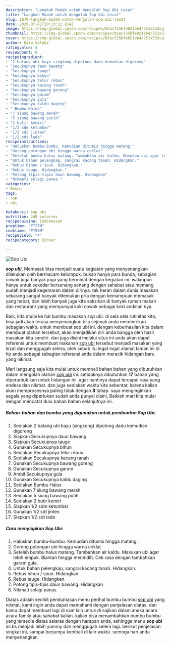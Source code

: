 ```yaml
---
description: "Langkah Mudah untuk mengolah Sop Ubi Lezat"
title: "Langkah Mudah untuk mengolah Sop Ubi Lezat"
slug: 1870-langkah-mudah-untuk-mengolah-sop-ubi-lezat
date: 2020-07-01T20:13:22.814Z
image: https://img-global.cpcdn.com/recipes/b5ac725bfe821ab4/751x532cq70/sop-ubi-foto-resep-utama.jpg
thumbnail: https://img-global.cpcdn.com/recipes/b5ac725bfe821ab4/751x532cq70/sop-ubi-foto-resep-utama.jpg
cover: https://img-global.cpcdn.com/recipes/b5ac725bfe821ab4/751x532cq70/sop-ubi-foto-resep-utama.jpg
author: Kate Valdez
ratingvalue: 4
reviewcount: 8
recipeingredient:
- "2 batang ubi kayu singkong dipotong dadu kemudian digoreng"
- "Secukupnya daun bawang"
- "Secukupnya tauge"
- "Secukupnya bihun"
- "Secukupnya telur rebus"
- "Secukupnya kacang tanah"
- "Secukupnya bawang goreng"
- "Secukupnya garam"
- "Secukupnya gula"
- "Secukupnya kaldu daging"
- " Bumbu Halus"
- "7 siung bawang merah"
- "5 siung bawang putih"
- "2 butir kemiri"
- "1/2 sdm ketumbar"
- "1/2 sdt jinten"
- "1/2 sdt lada"
recipeinstructions:
- "Haluskan bumbu-bumbu. Kemudian ditumis hingga matang."
- "Goreng potongan ubi hingga warna coklat"
- "Setelah bumbu halus matang. Tambahkan air kaldu. Masukan ubi agar lebih empuk. Biarkan hingga mendidih. Cek rasa dengan tambahkan garam gula."
- "Untuk bahan pelengkap, sangrai kacang tanah. Hidangkan."
- "Rebus bihun / soun. Hidangkan."
- "Rebus tauge. Hidangkan."
- "Potong tipis-tipis daun bawang. Hidangkan"
- "Nikmati selagi panas."
categories:
- Resep
tags:
- sop
- ubi

katakunci: sop ubi 
nutrition: 240 calories
recipecuisine: Indonesian
preptime: "PT27M"
cooktime: "PT55M"
recipeyield: "4"
recipecategory: Dinner

---
```



![Sop Ubi](https://img-global.cpcdn.com/recipes/b5ac725bfe821ab4/751x532cq70/sop-ubi-foto-resep-utama.jpg)

<b><i>sop ubi</i></b>, Memasak bisa menjadi suatu kegiatan yang menyenangkan dilakukan oleh bermacam kelompok. bukan hanya para bunda, sebagian cowok juga banyak juga yang berminat dengan kegiatan ini. walaupun hanya untuk sekedar bersenang senang dengan sahabat atau memang sudah menjadi kegemaran dalam dirinya. tak heran dalam dunia masakan sekarang sangat banyak ditemukan pria dengan kemampuan memasak yang hebat, dan lebih banyak juga kita saksikan di banyak rumah makan dan restaurant yang mempunyai koki cowok sebagai koki andalan nya.

Baik, kita mulai ke hal bumbu masakan <i>sop ubi</i>. di sela sela rutinitas kita, bisa jadi akan terasa menyenangkan bila sejenak anda memberikan sebagian waktu untuk membuat sop ubi ini. dengan keberhasilan kita dalam membuat olahan tersebut, akan menjadikan diri anda bangga oleh hasil masakan kita sendiri. dan juga disini melalui situs ini anda akan dapat referensi untuk membuat makanan <u>sop ubi</u> tersebut menjadi masakan yang lezat dan menggugah selera, oleh sebab itu ingat ingat alamat laman ini di hp anda sebagai sebagian referensi anda dalam meracik hidangan baru yang nikmat.




Mari langsung saja kita mulai untuk membeli bahan bahan yang dibutuhkan dalam mengolah olahan <u><i>sop ubi</i></u> ini. setidaknya dibutuhkan <b>17</b> bahan yang diperuntuk kan untuk hidangan ini. agar nantinya dapat tercapai rasa yang endess dan nikmat. dan juga sediakan waktu kita sebentar, karena kalian akan memprosesnya paling tidak dengan <b>8</b> tahap. saya menginginkan segala yang diperlukan sudah anda punyai disini, Baiklah mari kita mulai dengan mencatat dulu bahan bahan selanjutnya ini.

<!--inarticleads1-->

##### Bahan-bahan dan bumbu yang digunakan untuk pembuatan Sop Ubi:

1. Sediakan 2 batang ubi kayu (singkong) dipotong dadu kemudian digoreng
1. Siapkan Secukupnya daun bawang
1. Siapkan Secukupnya tauge
1. Gunakan Secukupnya bihun
1. Sediakan Secukupnya telur rebus
1. Sediakan Secukupnya kacang tanah
1. Gunakan Secukupnya bawang goreng
1. Gunakan Secukupnya garam
1. Ambil Secukupnya gula
1. Gunakan Secukupnya kaldu daging
1. Sediakan  Bumbu Halus
1. Gunakan 7 siung bawang merah
1. Sediakan 5 siung bawang putih
1. Sediakan 2 butir kemiri
1. Siapkan 1/2 sdm ketumbar
1. Gunakan 1/2 sdt jinten
1. Siapkan 1/2 sdt lada




<!--inarticleads2-->

##### Cara menyiapkan Sop Ubi:

1. Haluskan bumbu-bumbu. Kemudian ditumis hingga matang.
1. Goreng potongan ubi hingga warna coklat
1. Setelah bumbu halus matang. Tambahkan air kaldu. Masukan ubi agar lebih empuk. Biarkan hingga mendidih. Cek rasa dengan tambahkan garam gula.
1. Untuk bahan pelengkap, sangrai kacang tanah. Hidangkan.
1. Rebus bihun / soun. Hidangkan.
1. Rebus tauge. Hidangkan.
1. Potong tipis-tipis daun bawang. Hidangkan
1. Nikmati selagi panas.




Diatas adalah sedikit pembahasan menu perihal bumbu bumbu <u>sop ubi</u> yang nikmat. kami ingin anda dapat memahami dengan penjelasan diatas, dan kamu dapat membuat lagi di saat lain untuk di sajikan dalam aneka acara acara family atau sahabat kalian. kalian bisa menambahkan bumbu bumbu yang tersedia diatas selaras dengan harapan anda, sehingga menu <b>sop ubi</b> ini bs menjadi lebih yummy dan menggugah selera lagi. berikut penjelasan singkat ini, sampai berjumpa kembali di lain waktu. semoga hari anda menyenangkan.

